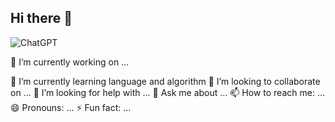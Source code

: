 ## Hi there 👋

![ChatGPT](https://img.shields.io/badge/chatGPT-74aa9c?style=for-the-badge&logo=openai&logoColor=white)

🔭 I’m currently working on ...


🌱 I’m currently learning language and algorithm
👯 I’m looking to collaborate on ...
🤔 I’m looking for help with ...
💬 Ask me about ...
📫 How to reach me: ...
😄 Pronouns: ...
⚡ Fun fact: ...

<!--
**origuekguek/origuekguek** is a ✨ _special_ ✨ repository because its `README.md` (this file) appears on your GitHub profile.

Here are some ideas to get you started:


-->
